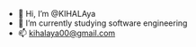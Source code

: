 - 👋 Hi, I’m @KIHALAya
- 🌱 I’m currently studying software engineering
- 📫 kihalaya00@gmail.com 

<!---
KIHALAya/KIHALAya is a ✨ special ✨ repository because its `README.md` (this file) appears on your GitHub profile.
You can click the Preview link to take a look at your changes.
--->
